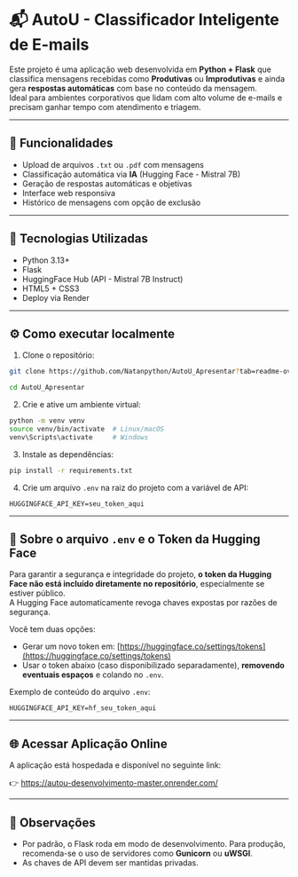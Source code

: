 # 📬 AutoU - Classificador Inteligente de E-mails

Este projeto é uma aplicação web desenvolvida em **Python + Flask** que classifica mensagens recebidas como **Produtivas** ou **Improdutivas** e ainda gera **respostas automáticas** com base no conteúdo da mensagem.  
Ideal para ambientes corporativos que lidam com alto volume de e-mails e precisam ganhar tempo com atendimento e triagem.

---

## 🚀 Funcionalidades

- Upload de arquivos `.txt` ou `.pdf` com mensagens
- Classificação automática via **IA** (Hugging Face - Mistral 7B)
- Geração de respostas automáticas e objetivas
- Interface web responsiva
- Histórico de mensagens com opção de exclusão

---

## 🧪 Tecnologias Utilizadas

- Python 3.13+
- Flask
- HuggingFace Hub (API - Mistral 7B Instruct)
- HTML5 + CSS3
- Deploy via Render

---

## ⚙️ Como executar localmente

1. Clone o repositório:

```bash
git clone https://github.com/Natanpython/AutoU_Apresentar?tab=readme-ov-file#aten%C3%A7%C3%A3o

cd AutoU_Apresentar
```

2. Crie e ative um ambiente virtual:

```bash
python -m venv venv
source venv/bin/activate  # Linux/macOS
venv\Scripts\activate     # Windows
```

3. Instale as dependências:

```bash
pip install -r requirements.txt
```

4. Crie um arquivo `.env` na raiz do projeto com a variável de API:

```env
HUGGINGFACE_API_KEY=seu_token_aqui
```

---

## 🔐 Sobre o arquivo `.env` e o Token da Hugging Face

Para garantir a segurança e integridade do projeto, **o token da Hugging Face não está incluído diretamente no repositório**, especialmente se estiver público.  
A Hugging Face automaticamente revoga chaves expostas por razões de segurança.

Você tem duas opções:

- Gerar um novo token em: [https://huggingface.co/settings/tokens](https://huggingface.co/settings/tokens)  
- Usar o token abaixo (caso disponibilizado separadamente), **removendo eventuais espaços** e colando no `.env`.

Exemplo de conteúdo do arquivo `.env`:

```env
HUGGINGFACE_API_KEY=hf_seu_token_aqui
```

---

## 🌐 Acessar Aplicação Online

A aplicação está hospedada e disponível no seguinte link:

👉  https://autou-desenvolvimento-master.onrender.com/ 

---

## 📌 Observações

- Por padrão, o Flask roda em modo de desenvolvimento. Para produção, recomenda-se o uso de servidores como **Gunicorn** ou **uWSGI**.
- As chaves de API devem ser mantidas privadas.